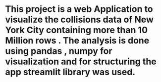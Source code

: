 # This project is a web Application to visualize the collisions data of New York City containing more than 10 Million rows . The analysis is done using pandas , numpy for visualization and  for structuring the app streamlit library was used.

